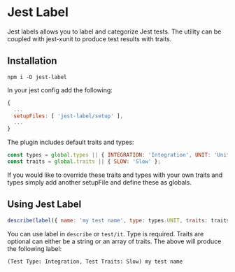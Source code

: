 # Jest Label

Jest labels allows you to label and categorize Jest tests. The utility can be coupled with jest-xunit to produce test results with traits.

## Installation

```
npm i -D jest-label
```

In your jest config add the following:

```js
{
  ...
  setupFiles: [ 'jest-label/setup' ],
  ...
}
```

The plugin includes default traits and types:

```js
const types = global.types || { INTEGRATION: 'Integration', UNIT: 'Unit' };
const traits = global.traits || { SLOW: 'Slow' };
```

If you would like to override these traits and types with your own traits and types simply add another setupFile and define these as globals.

## Using Jest Label

```js
describe(label({ name: 'my test name', type: types.UNIT, traits: traits.SLOW }), () => { ... });
```

You can use label in `describe` or `test/it`. Type is required. Traits are optional can either be a string or an array of traits. The above will produce the following label:

```
(Test Type: Integration, Test Traits: Slow) my test name
```
